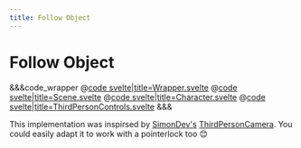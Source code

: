 ```yaml
---
title: Follow Object
---
```


<script lang="ts">
import Wrapper from '$examples/camera/followobject/Wrapper.svelte'
</script>

# Follow Object

<ExampleWrapper>
	<Wrapper />
</ExampleWrapper>

&&&code_wrapper
@[code svelte|title=Wrapper.svelte](../../examples/camera/followobject/Wrapper.svelte)
@[code svelte|title=Scene.svelte](../../examples/camera/followobject/Scene.svelte)
@[code svelte|title=Character.svelte](../../examples/camera/followobject/Character.svelte)
@[code svelte|title=ThirdPersonControls.svelte](../../examples/camera/followobject/ThirdPersonControls.svelte)
&&&

This implementation was inspirsed by [SimonDev's](https://twitter.com/iced_coffee_dev) [ThirdPersonCamera](https://github.com/simondevyoutube/ThreeJS_Tutorial_ThirdPersonCamera). You could easily adapt it to work with a pointerlock too 😊
